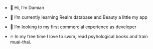 - 👋 Hi, I’m Damian
- 🌱 I’m currently learning Realm database and Beauty a little my app
- 💞️ I’m looking to my first commercial experience as developer

- 🔥 In my free time I love to swim, read psyhological books and train muai-thai.


